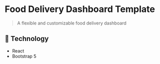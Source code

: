 # Food Delivery Dashboard Template

> A flexible and customizable food delivery dashboard 

## 🔗 Technology
<ul>
    <li>React</li>
    <li>Bootstrap 5</li>
</ul>